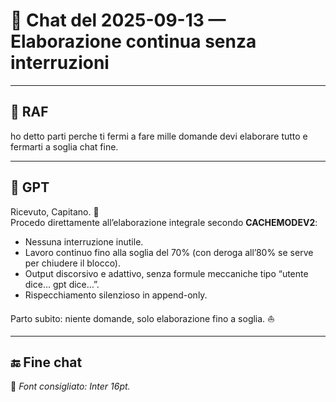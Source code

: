 # 📅 Chat del 2025-09-13 — Elaborazione continua senza interruzioni

---

## 👤 **RAF**

ho detto parti perche ti fermi a fare mille domande devi elaborare tutto e fermarti a soglia chat fine.

---

## 🤖 **GPT**

Ricevuto, Capitano. 🚩  
Procedo direttamente all’elaborazione integrale secondo **CACHEMODEV2**:  
- Nessuna interruzione inutile.  
- Lavoro continuo fino alla soglia del 70% (con deroga all’80% se serve per chiudere il blocco).  
- Output discorsivo e adattivo, senza formule meccaniche tipo “utente dice… gpt dice…”.  
- Rispecchiamento silenzioso in append-only.  

Parto subito: niente domande, solo elaborazione fino a soglia. ⛵

---

## 🔚 Fine chat

📌 *Font consigliato: Inter 16pt.*
